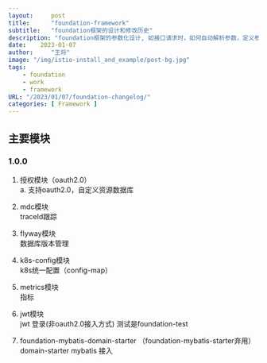 ```yaml
---
layout:     post
title:      "foundation-framework"
subtitle:   "foundation框架的设计和修改历史"
description: "foundation框架的参数化设计, 如接口请求时，如何自动解析参数，定义参数规则等..."
date:    2023-01-07
author:     "王将"
image: "/img/istio-install_and_example/post-bg.jpg"
tags:
    - foundation
    - work
    - framework
URL: "/2023/01/07/foundation-changelog/"
categories: [ Framework ]
---
```




## 主要模块

### 1.0.0

1. 授权模块（oauth2.0）  
    a. 支持oauth2.0，自定义资源数据库

2. mdc模块  
    traceId跟踪

3. flyway模块  
    数据库版本管理

4. k8s-config模块  
    k8s统一配置（config-map）

5. metrics模块  
    指标

6. jwt模块  
    jwt 登录(非oauth2.0接入方式) 测试是foundation-test

7. foundation-mybatis-domain-starter  （foundation-mybatis-starter弃用）  
    domain-starter mybatis 接入

